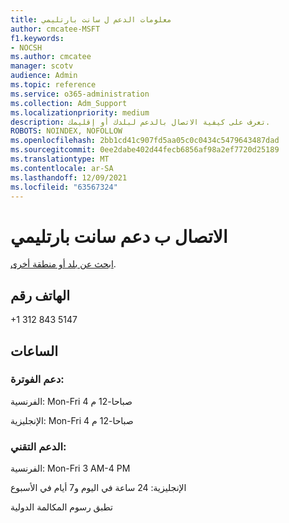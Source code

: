 ```yaml
---
title: معلومات الدعم ل سانت بارتليمي
author: cmcatee-MSFT
f1.keywords:
- NOCSH
ms.author: cmcatee
manager: scotv
audience: Admin
ms.topic: reference
ms.service: o365-administration
ms.collection: Adm_Support
ms.localizationpriority: medium
description: تعرف على كيفية الاتصال بالدعم لبلدك أو إقليمك.
ROBOTS: NOINDEX, NOFOLLOW
ms.openlocfilehash: 2bb1cd41c907fd5aa05c0c0434c5479643487dad
ms.sourcegitcommit: 0ee2dabe402d44fecb6856af98a2ef7720d25189
ms.translationtype: MT
ms.contentlocale: ar-SA
ms.lasthandoff: 12/09/2021
ms.locfileid: "63567324"
---
```

# <a name="contact-support-for-saint-barthelemy"></a>الاتصال ب دعم سانت بارتليمي

[ابحث عن بلد أو منطقة أخرى](../get-help-support.md).

## <a name="phone-number"></a>الهاتف رقم
+1 312 843 5147

## <a name="hours"></a>الساعات
### <a name="billing-support"></a>دعم الفوترة:

الفرنسية: Mon-Fri 4 صباحا-12 م

الإنجليزية: Mon-Fri 4 صباحا-12 م

### <a name="technical-support"></a>الدعم التقني:

الفرنسية: Mon-Fri 3 AM-4 PM

الإنجليزية: 24 ساعة في اليوم و7 أيام في الأسبوع

تطبق رسوم المكالمة الدولية
